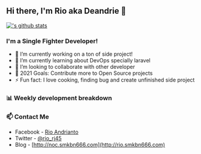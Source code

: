 ## Hi there, I'm Rio aka Deandrie 👋

[!['s github stats](https://github-readme-stats.vercel.app/api?username=neushepa)](https://github.com/neushepa/neushepa)

### I'm a Single Fighter Developer!
- 🔭 I’m currently working on a ton of side project!
- 🌱 I’m currently learning about DevOps specially laravel
- 👯 I’m looking to collaborate with other developer
- 🥅 2021 Goals: Contribute more to Open Source projects
- ⚡ Fun fact: I love cooking, finding bug and create unfinished side project 

### 📊 Weekly development breakdown

<!--START_SECTION:waka-->
<!--END_SECTION:waka-->

### 📫 Contact Me
- Facebook - [Rio Andrianto](https://facebook.com/rio.andrianto.jr)
- Twitter - [@rio_rj45](https://twitter.com/rio_rj45)
- Blog - [http://noc.smkbn666.com](http://rio.smkbn666.com)
